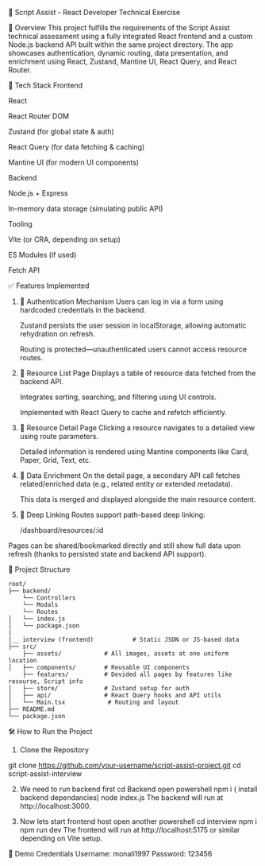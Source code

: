 🚀 Script Assist - React Developer Technical Exercise

📌 Overview
This project fulfills the requirements of the Script Assist technical assessment using a fully integrated React frontend and a custom Node.js backend API built within the same project directory. The app showcases authentication, dynamic routing, data presentation, and enrichment using React, Zustand, Mantine UI, React Query, and React Router.

🧰 Tech Stack
Frontend

React

React Router DOM

Zustand (for global state & auth)

React Query (for data fetching & caching)

Mantine UI (for modern UI components)

Backend

Node.js + Express

In-memory data storage (simulating public API)

Tooling

Vite (or CRA, depending on setup)

ES Modules (if used)

Fetch API

✅ Features Implemented
1. 🔐 Authentication Mechanism
    Users can log in via a form using hardcoded credentials in the backend.

    Zustand persists the user session in localStorage, allowing automatic rehydration on refresh.

    Routing is protected—unauthenticated users cannot access resource routes.

2. 📄 Resource List Page
    Displays a table of resource data fetched from the backend API.

    Integrates sorting, searching, and filtering using UI controls.

    Implemented with React Query to cache and refetch efficiently.

3. 📌 Resource Detail Page
    Clicking a resource navigates to a detailed view using route parameters.

    Detailed information is rendered using Mantine components like Card, Paper, Grid, Text, etc.

4. 🧠 Data Enrichment
    On the detail page, a secondary API call fetches related/enriched data (e.g., related entity or extended metadata).

    This data is merged and displayed alongside the main resource content.

5. 🔗 Deep Linking
    Routes support path-based deep linking:

    /dashboard/resources/:id

Pages can be shared/bookmarked directly and still show full data upon refresh (thanks to persisted state and backend API support).

📂 Project Structure

    root/
    ├── backend/
        └── Controllers 
        └── Modals
        └── Routes
    │   └── index.js          
    │   └── package.json  
    |
    |__ interview (frontend)           # Static JSON or JS-based data
    ├── src/
        ├── assets/            # All images, assets at one uniform location
    │   ├── components/        # Reusable UI components
        ├── features/          # Devided all pages by features like resourse, Script info
    │   ├── store/             # Zustand setup for auth
    │   ├── api/               # React Query hooks and API utils
    │   └── Main.tsx            # Routing and layout
    ├── README.md
    └── package.json


🛠️ How to Run the Project

1. Clone the Repository

git clone https://github.com/your-username/script-assist-project.git
cd script-assist-interview

2. We need to run backend first
    cd Backend
    open powershell
    npm i ( install backend dependancies)
    node index.js
    The backend will run at http://localhost:3000.

3. Now lets start frontend host
    open another powershell
    cd interview
    npm i
    npm run dev
    The frontend will run at http://localhost:5175 or similar depending on Vite setup.

🧪 Demo Credentials
    Username: monali1997
    Password: 123456
